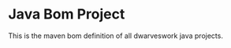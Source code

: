 Java Bom Project
================

This is the maven bom definition of all dwarveswork java projects.